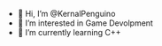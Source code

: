 - 👋 Hi, I’m @KernalPenguino
- 👀 I’m interested in Game Devolpment
- 🌱 I’m currently learning C++

<!---
KernalPenguino/KernalPenguino is a ✨ special ✨ repository because its `README.md` (this file) appears on your GitHub profile.
You can click the Preview link to take a look at your changes.
--->
